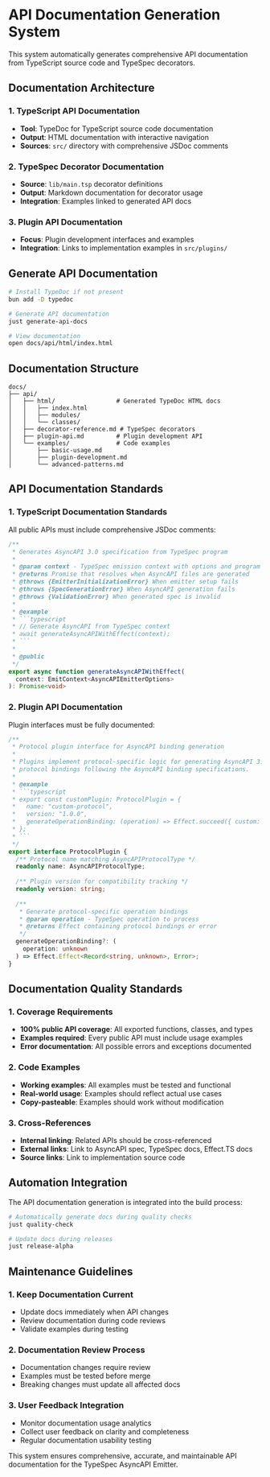 # API Documentation Generation System

This system automatically generates comprehensive API documentation from TypeScript source code and TypeSpec decorators.

## Documentation Architecture

### 1. TypeScript API Documentation
- **Tool**: TypeDoc for TypeScript source code documentation
- **Output**: HTML documentation with interactive navigation
- **Sources**: `src/` directory with comprehensive JSDoc comments

### 2. TypeSpec Decorator Documentation  
- **Source**: `lib/main.tsp` decorator definitions
- **Output**: Markdown documentation for decorator usage
- **Integration**: Examples linked to generated API docs

### 3. Plugin API Documentation
- **Focus**: Plugin development interfaces and examples
- **Integration**: Links to implementation examples in `src/plugins/`

## Generate API Documentation

```bash
# Install TypeDoc if not present
bun add -D typedoc

# Generate API documentation
just generate-api-docs

# View documentation
open docs/api/html/index.html
```

## Documentation Structure

```
docs/
├── api/
│   ├── html/                 # Generated TypeDoc HTML docs
│   │   ├── index.html
│   │   ├── modules/
│   │   └── classes/
│   ├── decorator-reference.md # TypeSpec decorators
│   ├── plugin-api.md         # Plugin development API
│   └── examples/             # Code examples
│       ├── basic-usage.md
│       ├── plugin-development.md
│       └── advanced-patterns.md
```

## API Documentation Standards

### 1. TypeScript Documentation Standards
All public APIs must include comprehensive JSDoc comments:

```typescript
/**
 * Generates AsyncAPI 3.0 specification from TypeSpec program
 * 
 * @param context - TypeSpec emission context with options and program
 * @returns Promise that resolves when AsyncAPI files are generated
 * @throws {EmitterInitializationError} When emitter setup fails
 * @throws {SpecGenerationError} When AsyncAPI generation fails
 * @throws {ValidationError} When generated spec is invalid
 * 
 * @example
 * ```typescript
 * // Generate AsyncAPI from TypeSpec context
 * await generateAsyncAPIWithEffect(context);
 * ```
 * 
 * @public
 */
export async function generateAsyncAPIWithEffect(
  context: EmitContext<AsyncAPIEmitterOptions>
): Promise<void>
```

### 2. Plugin API Documentation
Plugin interfaces must be fully documented:

```typescript
/**
 * Protocol plugin interface for AsyncAPI binding generation
 * 
 * Plugins implement protocol-specific logic for generating AsyncAPI 3.0
 * protocol bindings following the AsyncAPI binding specifications.
 * 
 * @example
 * ```typescript
 * export const customPlugin: ProtocolPlugin = {
 *   name: "custom-protocol",
 *   version: "1.0.0",
 *   generateOperationBinding: (operation) => Effect.succeed({ custom: {} })
 * };
 * ```
 */
export interface ProtocolPlugin {
  /** Protocol name matching AsyncAPIProtocolType */
  readonly name: AsyncAPIProtocolType;
  
  /** Plugin version for compatibility tracking */
  readonly version: string;
  
  /**
   * Generate protocol-specific operation bindings
   * @param operation - TypeSpec operation to process
   * @returns Effect containing protocol bindings or error
   */
  generateOperationBinding?: (
    operation: unknown
  ) => Effect.Effect<Record<string, unknown>, Error>;
}
```

## Documentation Quality Standards

### 1. Coverage Requirements
- **100% public API coverage**: All exported functions, classes, and types
- **Examples required**: Every public API must include usage examples
- **Error documentation**: All possible errors and exceptions documented

### 2. Code Examples
- **Working examples**: All examples must be tested and functional
- **Real-world usage**: Examples should reflect actual use cases
- **Copy-pasteable**: Examples should work without modification

### 3. Cross-References
- **Internal linking**: Related APIs should be cross-referenced
- **External links**: Link to AsyncAPI spec, TypeSpec docs, Effect.TS docs
- **Source links**: Link to implementation source code

## Automation Integration

The API documentation generation is integrated into the build process:

```bash
# Automatically generate docs during quality checks
just quality-check

# Update docs during releases
just release-alpha
```

## Maintenance Guidelines

### 1. Keep Documentation Current
- Update docs immediately when API changes
- Review documentation during code reviews
- Validate examples during testing

### 2. Documentation Review Process
- Documentation changes require review
- Examples must be tested before merge
- Breaking changes must update all affected docs

### 3. User Feedback Integration
- Monitor documentation usage analytics
- Collect user feedback on clarity and completeness
- Regular documentation usability testing

This system ensures comprehensive, accurate, and maintainable API documentation for the TypeSpec AsyncAPI Emitter.